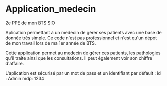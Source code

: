 # Application_medecin
2e PPE de mon BTS SIO

Aplication permettant à un medecin de gérer ses patients avec une base de donnée très simple.
Ce code n'est pas professionnel et n'est qu'un dépot de mon travail lors de ma 1er année de BTS.

Cette application permet au medecin de gérer ces patients, les pathologies qu'il traite ainsi que les consultations. Il peut également  voir son chiffre d'affaire.

L'aplication est sécurisé par un mot de pass et un identifiant par défault :
  id : Admin
  mdp: 1234


